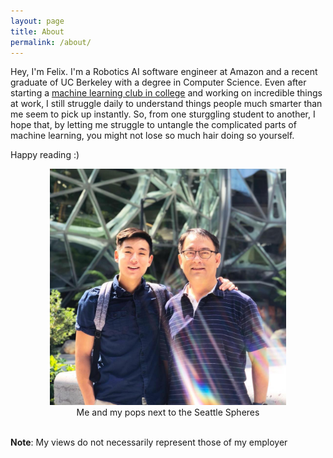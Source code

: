 ```yaml
---
layout: page
title: About
permalink: /about/
---
```


Hey, I'm Felix. I'm a Robotics AI software engineer at Amazon and a recent graduate of UC Berkeley with a degree in Computer Science. Even after starting a <a href="https://callaunchpad.org" target="_blank">machine learning club in college</a> and working on incredible things at work, I still struggle daily to understand things people much smarter than me seem to pick up instantly. So, from one sturggling student to another, I hope that, by letting me struggle to untangle the complicated parts of machine learning, you might not lose so much hair doing so yourself.

Happy reading :)

<div style="text-align:center">
	<img src="/assets/img/me.jpg" width="75%" alt="Me and my Dad">
	<br>
	Me and my pops next to the Seattle Spheres
</div>
<br>

**Note**: My views do not necessarily represent those of my employer


